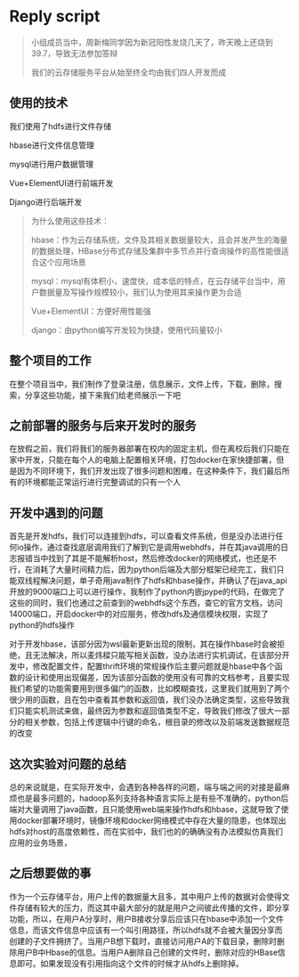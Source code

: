 # Reply script

> 小组成员当中，周新梅同学因为新冠阳性发烧几天了，昨天晚上还烧到39.7，导致无法参加答辩	
>
> 我们的云存储服务平台从始至终全均由我们四人开发而成

## 使用的技术

我们使用了hdfs进行文件存储

hbase进行文件信息管理

mysql进行用户数据管理

Vue+ElementUI进行前端开发                                                                                                                                                                                                                                                                                                                                                                              

Django进行后端开发

> 为什么使用这些技术：
>
> hbase：作为云存储系统，文件及其相关数据量较大，且会并发产生的海量的数据处理，HBase分布式存储及集群中多节点并行查询操作的高性能很适合这个应用场景
>
> mysql：mysql有体积小，速度快，成本低的特点，在云存储平台当中，用户数据量及写操作规模较小，我们认为使用其来操作更为合适
>
> Vue+ElementUI：方便好用性能强
>
> django：由python编写开发较为快捷，使用代码量较小

## 整个项目的工作

在整个项目当中，我们制作了登录注册，信息展示，文件上传，下载，删除，搜索，分享这些功能，接下来我们给老师展示一下吧                

## 之前部署的服务与后来开发时的服务

在放假之前，我们将我们的服务器部署在校内的固定主机，但在离校后我们只能在家中开发，只能在每个人的电脑上配置相关环境，打包docker在家快捷部署，但是因为不同环境下，我们开发出现了很多问题和困难，在这种条件下，我们最后所有的环境都能正常运行进行完整调试的只有一个人

## 开发中遇到的问题

首先是开发hdfs，我们可以连接到hdfs，可以查看文件系统，但是没办法进行任何io操作，通过查找底层调用我们了解到它是调用webhdfs，并在其java调用的日志报错当中找到了其是不能解析host，然后修改docker的网络模式，也还是不行，在消耗了大量时间精力后，因为python后端及大部分框架已经完工，我们只能双线程解决问题，单子奇用java制作了hdfs和hbase操作，并确认了在java_api开放的9000端口上可以进行操作，我制作了python内嵌jpype的代码，在做完了这些的同时，我们也通过之前查到的webhdfs这个东西，查它的官方文档，访问14000端口，开启docker中的对应服务，修改hdfs及通信模块权限，实现了python的hdfs操作

对于开发hbase，该部分因为wsl最新更新出现的限制，其在操作hbase时会被拒绝，且无法解决，所以麦炜樑只能写相关函数，没办法进行实机调试，在该部分开发中，修改配置文件，配置thrift环境的常规操作后主要问题就是hbase中各个函数的设计和使用出现偏差，因为该部分函数的使用没有可靠的文档参考，且要实现我们希望的功能需要用到很多偏门的函数，比如模糊查找，这里我们就用到了两个很少用的函数，且在包中查看其参数和返回值，我们没办法确定类型，这些导致我们只能实机测试来做，最终因为参数和返回值类型不定，导致我们修改了很大一部分的相关参数，包括上传逻辑中行键的命名，根目录的修改以及前端发送数据规范的改变

## 这次实验对问题的总结

总的来说就是，在实际开发中，会遇到各种各样的问题，端与端之间的对接是最麻烦也是最多问题的，hadoop系列支持各种语言实际上是有些不准确的，python后端对大量调用了java函数，且只能使用web端来操作hdfs和hbase，这就导致了使用docker部署环境时，镜像环境和docker网络模式中存在大量的隐患，也体现出hdfs对host的高度依赖性，而在实验中，我们也的的确确没有办法模拟仿真我们应用的业务场景，

## 之后想要做的事

作为一个云存储平台，用户上传的数据量大且多，其中用户上传的数据对会使得文件存储有较大的压力，而这其中最大部分的就是用户之间彼此传播的文件，即分享功能，所以，在用户A分享时，用户B接收分享后应该只在hbase中添加一个文件信息，而该文件信息中应该有一个叫引用路径，所以hdfs就不会被大量因分享而创建的子文件拥挤了。当用户B想下载时，直接访问用户A的下载目录，删除时删除用户B中Hbase的信息。当用户A删除自己创建的文件时，删除对应的HBase信息即可。如果发现没有引用指向这个文件的时候才从hdfs上删除掉。







​                                                                         

